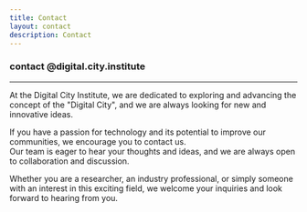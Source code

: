 ```yaml
---
title: Contact
layout: contact
description: Contact
---
```


### contact @digital.city.institute

----------------


At the Digital City Institute, we are dedicated to exploring and advancing the concept of the "Digital City", and we are always looking for new and innovative ideas.   


If you have a passion for technology and its potential to improve our communities, we encourage you to contact us.    
Our team is eager to hear your thoughts and ideas, and we are always open to collaboration and discussion.   

Whether you are a researcher, an industry professional, or simply someone with an interest in this exciting field, we welcome your inquiries and look forward to hearing from you.

